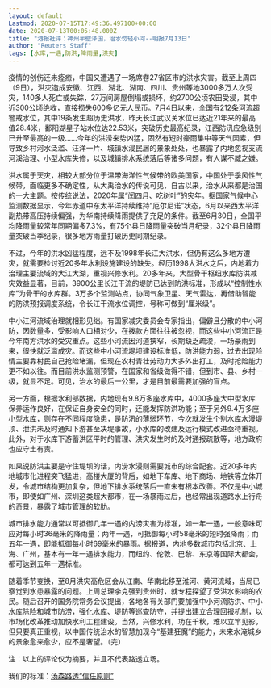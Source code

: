 ```yaml
---
layout: default
Lastmod: 2020-07-15T17:49:36.497100+00:00
date: 2020-07-13T00:05:48.000Z
title: "港报社评：神州半壁泽国，治水勿轻小河--明报7月13日"
author: "Reuters Staff"
tags: [水库,一遇,防洪,降雨量,洪灾]
---
```


疫情的创伤还未痊癒，中国又遭遇了一场席卷27省区市的洪水灾害。截至上周四（9日），洪灾造成安徽、江西、湖北、湖南、四川、贵州等地3000多万人次受灾，140多人死亡或失踪，27万间房屋倒塌或损坏，约2700公顷农田受浸，其中近300公顷绝收，直接损失600多亿元人民币。7月4日以来，全国有212条河流超警戒水位，其中19条发生超历史洪水，昨天长江武汉关水位已达近21年来的最高值28.4米，鄱阳湖星子站水位达22.53米，突破历史最高纪录，江西防汛应急级别已升至最高的一级……今年的洪涝来势凶猛，固然有短时豪雨集中等天气因素，但导致乡村河水泛滥、汪洋一片、城镇水浸民居的景象处处，也暴露了内地忽视支流河溪治理、小型水库失修，以及城镇排水系统落后等诸多问题，有人谋不臧之嫌。

洪水属于天灾，相较大部分位于温带海洋性气候带的欧美国家，中国处于季风性气候带，面临更多不确定性，从大禹治水的传说可见，自古以来，治水从来都是治国的一大主题。按传统说法，2020年属“闰四月、吃树叶”的灾年。据国家气候中心监测数据显示，今年赤道中东太平洋持续维持“厄尔尼诺”状态，6月以来西太平洋副热带高压持续偏强，为华南持续降雨提供了充足的条件。截至6月30日，全国平均降雨量较常年同期偏多7.3%，有75个县日降雨量突破当月纪录，32个县日降雨量突破当季纪录，很多地方雨量打破历史同期纪录。

不过，今年的洪水凶猛程度，远不及1998年长江大洪水，但仍有这么多地方遭灾，就需要检讨近20多年水利设施建设的缺失。经历1998大洪水之后，内地着力治理主要流域的大江大湖，重视兴修水利。20多年来，大型骨干枢纽水库防洪减灾效益显著，目前，3900公里长江干流的堤防已达到防洪标准，形成以“控制性水库”为骨干的水库群。3万多个监测站点，协同气象卫星、天气雷达，再借助智能的防洪预报调度系统，令长江干流水位调控，号称可做到“厘米级”。

中小江河流域治理就相形见绌。有国家减灾委员会专家指出，偏僻且分散的中小河防，因数量多，受影响人口相对少，在拨款方面往往被忽视，而这些中小河流正是今年南方洪水的受灾重点。这些小河流因河道狭窄，长期缺乏疏浚，一场豪雨到来，很快就泛滥成灾。而这些中小河流堤坝建设标准低，防洪能力弱，过去出现险情主要靠村民自己抢险堵漏，但现在农村青壮劳动力大多外出打工，及时抢险能力更不如以往。而目前洪水监测预警，在国家和省级做得不错，但到市、县、乡村一级，就显不足。可见，治水的最后一公里，才是目前最需要加强的盲点。

另一方面，根据水利部数据，内地现有9.8万多座水库中，4000多座大中型水库保养运作良好，在保证自身安全的同时，还能发挥防洪功能；至于另外9.4万多座小型水库，则存在不同程度隐患，是防汛的薄弱环节，今次就发生个别水库水漫堤顶、泄洪未及时通知下游甚至决堤事故，小水库的改建及运行模式改进亟待重视。此外，对于水库下游蓄洪区平时的管理、洪灾发生时的及时通报疏散等，地方政府也应守土有责。

如果说防洪主要是守住堤坝的话，内涝水浸则需要城市的综合配套。近20多年内地城市化进程突飞猛进，高楼大厦的背后，如地下车库、地下商场、地铁等立体开发，令城市结构更加复杂，但地下排水系统落后一直未有根本改善。不仅是中小城市，即使如广州、深圳这类超大都市，在一场暴雨过后，也经常出现道路水上行舟的奇景，暴露了城市管理的软肋。

城市排水能力通常以可抵御几年一遇的内涝灾害为标准，如一年一遇，一般意味可应对每小时36毫米的降雨量；两年一遇，可抵御每小时58毫米的短时强降雨；而五年一遇，即能抵御每小时69毫米的暴雨。据报道，内地多数城市包括北京、上海、广州，基本有一年一遇排水能力，而纽约、伦敦、巴黎、东京等国际大都会，都可达到五年一遇标准。

随着季节变换，至8月洪灾高危区会从江南、华南北移至淮河、黄河流域，当局已察觉到水患暴露的问题。上周总理李克强到贵州时，就专程探望了受洪水影响的农民。随后召开的国务院常务会议提出，各地各有关部门要加强中小河流防洪、中小水库除险和城市防涝，强化水库、堤防等巡查防守，并提出建立合理回报机制，以市场化改革推动加快水利工程建设。当然，兴修水利，功在千秋，难以立竿见影，但只要真正重视，以中国传统治水的智慧加现今“基建狂魔”的能力，未来水淹城乡的景象愈来愈少，应不是奢望。（完）

注：以上的评论仅为摘要，并且不代表路透立场。

我们的标准：[汤森路透“信任原则”](https://www.thomsonreuters.cn/content/dam/openweb/documents/pdf/china/brochures/about-us-1.pdf)

